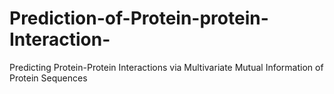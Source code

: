 # Prediction-of-Protein-protein-Interaction-
Predicting Protein-Protein Interactions via Multivariate Mutual Information of Protein Sequences
